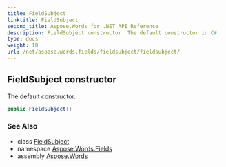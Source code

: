 ```yaml
---
title: FieldSubject
linktitle: FieldSubject
second_title: Aspose.Words for .NET API Reference
description: FieldSubject constructor. The default constructor in C#.
type: docs
weight: 10
url: /net/aspose.words.fields/fieldsubject/fieldsubject/
---
```

## FieldSubject constructor

The default constructor.

```csharp
public FieldSubject()
```

### See Also

* class [FieldSubject](../)
* namespace [Aspose.Words.Fields](../../fieldsubject/)
* assembly [Aspose.Words](../../../)
